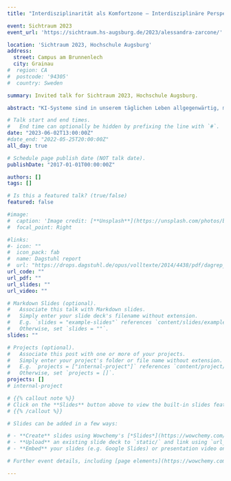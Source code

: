 ```yaml
---
title: "Interdisziplinarität als Komfortzone – Interdisziplinäre Perspektive zur Gestaltung unserer Zukunft mit KI"

event: Sichtraum 2023
event_url: 'https://sichtraum.hs-augsburg.de/2023/alessandra-zarcone/'

location: 'Sichtraum 2023, Hochschule Augsburg'
address:
  street: Campus am Brunnenlech
  city: Grainau
#  region: CA
#  postcode: '94305'
#  country: Sweden

summary: Invited talk for Sichtraum 2023, Hochschule Augsburg.

abstract: "KI-Systeme sind in unserem täglichen Leben allgegenwärtig, manchmal sogar unbemerkt. Obwohl sie das Potenzial haben, unser Leben zu erleichtern, sind sie nicht immer erfolgreich und können in manchen Fällen sogar Schaden verursachen. Um erfolgreich mit den Herausforderungen der KI umzugehen, brauchen wir Persönlichkeiten, die sich nicht nur mit den neuesten KI-Architekturen und -Technologien auseinandersetzen, sondern auch die menschlichen Aspekte in ihre Arbeit einbeziehen und berücksichtigen. Sie sollen die Ängste der Menschen und deren Bedürfnisse nach Datenschutz und Transparenz verstehen, sich für ihre Rechte einsetzen und ein neues digitales Bewusstsein schaffen können. In ihrem Vortrag wird Alessandra Zarcone Impulse über nutzer- und datenorientierte KI geben und für interdisziplinäre Ansätze zur Gestaltung unserer Zukunft mit KI plädieren."

# Talk start and end times.
#   End time can optionally be hidden by prefixing the line with `#`.
date: "2023-06-02T13:00:00Z"
#date_end: "2022-05-25T20:00:00Z"
all_day: true

# Schedule page publish date (NOT talk date).
publishDate: "2017-01-01T00:00:00Z"

authors: []
tags: []

# Is this a featured talk? (true/false)
featured: false

#image:
#  caption: 'Image credit: [**Unsplash**](https://unsplash.com/photos/bzdhc5b3Bxs)'
#  focal_point: Right

#links:
#- icon: ""
#  icon_pack: fab
#  name: Dagstuhl report
#  url: "https://drops.dagstuhl.de/opus/volltexte/2014/4438/pdf/dagrep_v003_i011_p079_s13462.pdf"
url_code: ""
url_pdf: ""
url_slides: ""
url_video: ""

# Markdown Slides (optional).
#   Associate this talk with Markdown slides.
#   Simply enter your slide deck's filename without extension.
#   E.g. `slides = "example-slides"` references `content/slides/example-slides.md`.
#   Otherwise, set `slides = ""`.
slides: ""

# Projects (optional).
#   Associate this post with one or more of your projects.
#   Simply enter your project's folder or file name without extension.
#   E.g. `projects = ["internal-project"]` references `content/project/deep-learning/index.md`.
#   Otherwise, set `projects = []`.
projects: []
# internal-project

# {{% callout note %}}
# Click on the **Slides** button above to view the built-in slides feature.
# {{% /callout %}}

# Slides can be added in a few ways:

# - **Create** slides using Wowchemy's [*Slides*](https://wowchemy.com/docs/managing-content/#create-slides) feature and link using `slides` parameter in the front matter of the talk file
# - **Upload** an existing slide deck to `static/` and link using `url_slides` parameter in the front matter of the talk file
# - **Embed** your slides (e.g. Google Slides) or presentation video on this page using [shortcodes](https://wowchemy.com/docs/writing-markdown-latex/).

# Further event details, including [page elements](https://wowchemy.com/docs/writing-markdown-latex/) such as image galleries, can be added to the body of this page.

---
```

